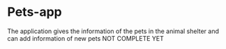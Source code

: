 # Pets-app
The application gives the information of the pets in the animal shelter and can add information of new pets
NOT COMPLETE YET
